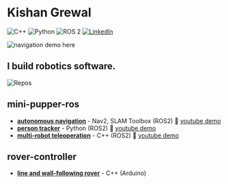 # Kishan Grewal  

![C++](https://img.shields.io/badge/C++-00599C?logo=c%2B%2B&logoColor=white)
![Python](https://img.shields.io/badge/Python-3776AB?logo=python&logoColor=white)
![ROS 2](https://img.shields.io/badge/ROS%202-22314E?logo=ros&logoColor=white)
[![LinkedIn](https://img.shields.io/badge/LinkedIn-0A66C2?style=flat-square&logo=linkedin&logoColor=white)](https://www.linkedin.com/in/kishan-grewal)

![navigation demo here](mini_pupper_navigation_480_12.gif)

## I build robotics software.

![Repos](https://github-contributor-stats.vercel.app/api?username=kishan-grewal&limit=2&theme=tokyonight&combine_all_yearly_contributions=true)

## mini-pupper-ros

- [**autonomous navigation**](https://github.com/mangdangroboticsclub/mini_pupper_ros/tree/ros2-dev/mini_pupper_navigation) - Nav2, SLAM Toolbox (ROS2)
🎥 [youtube demo](https://youtu.be/4jJ_QinYjgU)
- [**person tracker**](https://github.com/mangdangroboticsclub/mini_pupper_ros/tree/ros2-dev/mini_pupper_tracking) - Python (ROS2)
🎥 [youtube demo](https://youtu.be/_WW_2NER2gI)
- [**multi-robot teleoperation**](https://github.com/mangdangroboticsclub/mini_pupper_ros/tree/ros2-dev/mini_pupper_fleet) - C++ (ROS2)
🎥 [youtube demo](https://youtu.be/Q4m8wsLZWkY)

## rover-controller

- [**line and wall-following rover**](https://github.com/kishan-grewal/rover-controller) - C++ (Arduino)











